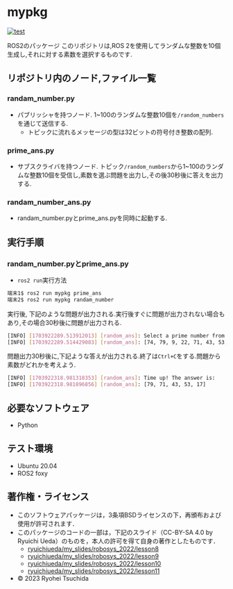 # mypkg
[![test](https://github.com/Ryohei-Tsuchida/mypkg/actions/workflows/prime.yml/badge.svg)](https://github.com/Ryohei-Tsuchida/mypkg/actions/workflows/prime.yml)

ROS2のパッケージ
このリポジトリは,ROS 2を使用してランダムな整数を10個生成し,それに対する素数を選択するものです.

## リポジトリ内のノード,ファイル一覧

### randam_number.py
* パブリッシャを持つノード. 1~100のランダムな整数10個を`/random_numbers`を通じて送信する.
   * トピックに流れるメッセージの型は32ビットの符号付き整数の配列.

### prime_ans.py
* サブスクライバを持つノード. トピック`/random_numbers`から1~100のランダムな整数10個を受信し,素数を選ぶ問題を出力し,その後30秒後に答えを出力する.

### randam_number_ans.py
* randam_number.pyとprime_ans.pyを同時に起動する.

## 実行手順
### randam_number.pyとprime_ans.py
* `ros2 run`実行方法
```bash
端末1$ ros2 run mypkg prime_ans
端末2$ ros2 run mypkg randam_number
```
実行後, 下記のような問題が出力される.実行後すぐに問題が出力されない場合もあり,その場合30秒後に問題が出力される.
```bash
[INFO] [1703922289.513912013] [random_ans]: Select a prime number from the following list:
[INFO] [1703922289.514429083] [random_ans]: [74, 79, 9, 22, 71, 43, 53, 17, 85, 93]
```
問題出力30秒後に,下記ような答えが出力される.終了は`Ctrl+C`をする.問題から素数がどれかを考えよう.
```bash
[INFO] [1703922318.981318353] [random_ans]: Time up! The answer is:
[INFO] [1703922318.981896856] [random_ans]: [79, 71, 43, 53, 17]
```

## 必要なソフトウェア
* Python

## テスト環境
* Ubuntu 20.04
* ROS2 foxy

## 著作権・ライセンス
* このソフトウェアパッケージは，3条項BSDライセンスの下，再頒布および使用が許可されます．
* このパッケージのコードの一部は，下記のスライド（CC-BY-SA 4.0 by Ryuichi Ueda）のものを，本人の許可を得て自身の著作としたものです．
   * [ryuichiueda/my_slides/robosys_2022/lesson8](https://ryuichiueda.github.io/my_slides/robosys_2022/lesson8.html#/)
   * [ryuichiueda/my_slides/robosys_2022/lesson9](https://ryuichiueda.github.io/my_slides/robosys_2022/lesson9.html#/)
   * [ryuichiueda/my_slides/robosys_2022/lesson10](https://ryuichiueda.github.io/my_slides/robosys_2022/lesson10.html#/)
   * [ryuichiueda/my_slides/robosys_2022/lesson11](https://ryuichiueda.github.io/my_slides/robosys_2022/lesson11.html#/)  
* © 2023 Ryohei Tsuchida
